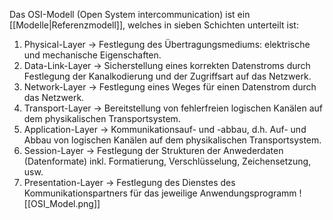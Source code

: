 Das OSI-Modell (Open System intercommunication) ist ein [[Modelle|Referenzmodell]], welches in sieben Schichten unterteilt ist:
1. Physical-Layer
	-> Festlegung des Übertragungsmediums: elektrische und mechanische Eigenschaften.
2. Data-Link-Layer
	-> Sicherstellung eines korrekten Datenstroms durch Festlegung der Kanalkodierung und der Zugriffsart auf das Netzwerk.
3. Network-Layer
	-> Festlegung eines Weges für einen Datenstrom durch das Netzwerk.
4. Transport-Layer
	-> Bereitstellung von fehlerfreien logischen Kanälen auf dem physikalischen Transportsystem.
5. Application-Layer
	-> Kommunikationsauf- und -abbau, d.h. Auf- und Abbau von logischen Kanälen auf dem physikalischen Transportsystem.
6. Session-Layer
	-> Festlegung der Strukturen der Anwederdaten (Datenformate) inkl. Formatierung, Verschlüsselung, Zeichensetzung, usw.
7. Presentation-Layer
	-> Festlegung des Dienstes des Kommunikationspartners für das jeweilige Anwendungsprogramm
![[OSI_Model.png]]

